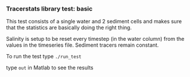 ### Tracerstats library test: basic

This test consists of a single water and 2 sediment cells and makes sure that
the statistics are basically doing the right thing.

Salinity is setup to be reset every timestep (in the water column)
from the values in the timeseries file.  Sediment tracers remain
constant.

To run the test type `./run_test`

type `out` in Matlab to see the results
